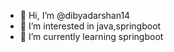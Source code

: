 - 👋 Hi, I’m @dibyadarshan14
- 👀 I’m interested in java,springboot 
- 🌱 I’m currently learning springboot


<!---
dibyadarshan14/dibyadarshan14 is a ✨ special ✨ repository because its `README.md` (this file) appears on your GitHub profile.
You can click the Preview link to take a look at your changes.
--->
